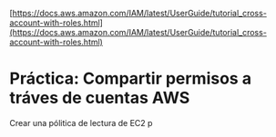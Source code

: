 [https://docs.aws.amazon.com/IAM/latest/UserGuide/tutorial_cross-account-with-roles.html](https://docs.aws.amazon.com/IAM/latest/UserGuide/tutorial_cross-account-with-roles.html)

# Práctica: Compartir permisos a tráves de cuentas AWS

Crear una pólitica de lectura de EC2 p
<!--stackedit_data:
eyJoaXN0b3J5IjpbMTUyMzE5NTE5M119
-->